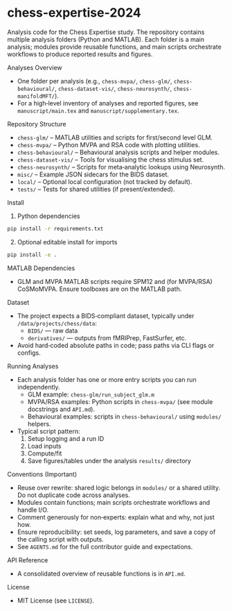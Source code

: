 # chess-expertise-2024

Analysis code for the Chess Expertise study. The repository contains multiple analysis folders (Python and MATLAB). Each folder is a main analysis; modules provide reusable functions, and main scripts orchestrate workflows to produce reported results and figures.

Analyses Overview
- One folder per analysis (e.g., `chess-mvpa/`, `chess-glm/`, `chess-behavioural/`, `chess-dataset-vis/`, `chess-neurosynth/`, `chess-manifoldMFT/`).
- For a high‑level inventory of analyses and reported figures, see `manuscript/main.tex` and `manuscript/supplementary.tex`.

Repository Structure
- `chess-glm/` – MATLAB utilities and scripts for first/second level GLM.
- `chess-mvpa/` – Python MVPA and RSA code with plotting utilities.
- `chess-behavioural/` – Behavioural analysis scripts and helper modules.
- `chess-dataset-vis/` – Tools for visualising the chess stimulus set.
- `chess-neurosynth/` – Scripts for meta‑analytic lookups using Neurosynth.
- `misc/` – Example JSON sidecars for the BIDS dataset.
- `local/` – Optional local configuration (not tracked by default).
- `tests/` – Tests for shared utilities (if present/extended).

Install
1) Python dependencies
```bash
pip install -r requirements.txt
```
2) Optional editable install for imports
```bash
pip install -e .
```

MATLAB Dependencies
- GLM and MVPA MATLAB scripts require SPM12 and (for MVPA/RSA) CoSMoMVPA. Ensure toolboxes are on the MATLAB path.

Dataset
- The project expects a BIDS‑compliant dataset, typically under `/data/projects/chess/data`:
  - `BIDS/` — raw data
  - `derivatives/` — outputs from fMRIPrep, FastSurfer, etc.
- Avoid hard‑coded absolute paths in code; pass paths via CLI flags or configs.

Running Analyses
- Each analysis folder has one or more entry scripts you can run independently.
  - GLM example: `chess-glm/run_subject_glm.m`
  - MVPA/RSA examples: Python scripts in `chess-mvpa/` (see module docstrings and `API.md`).
  - Behavioural examples: scripts in `chess-behavioural/` using `modules/` helpers.
- Typical script pattern:
  1) Setup logging and a run ID
  2) Load inputs
  3) Compute/fit
  4) Save figures/tables under the analysis `results/` directory

Conventions (Important)
- Reuse over rewrite: shared logic belongs in `modules/` or a shared utility. Do not duplicate code across analyses.
- Modules contain functions; main scripts orchestrate workflows and handle I/O.
- Comment generously for non‑experts: explain what and why, not just how.
- Ensure reproducibility: set seeds, log parameters, and save a copy of the calling script with outputs.
- See `AGENTS.md` for the full contributor guide and expectations.

API Reference
- A consolidated overview of reusable functions is in `API.md`.

License
- MIT License (see `LICENSE`).
